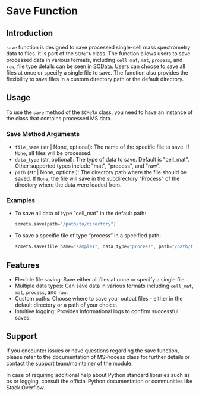 # Save Function

## Introduction

`save` function is designed to save processed single-cell mass spectrometry data to files. It is part of the `SCMeTA` class. The function allows users to save processed data in various formats, including `cell_mat`, `mat`, `process`, and `raw`, file type details can be seen in [SCData](../api/scdata). Users can choose to save all files at once or specify a single file to save. The function also provides the flexibility to save files in a custom directory path or the default directory.

## Usage

To use the `save` method of the `SCMeTA` class, you need to have an instance of the class that contains processed MS data.

### Save Method Arguments

- `file_name` (str | None, optional): The name of the specific file to save. If `None`, all files will be processed.
- `data_type` (str, optional): The type of data to save. Default is "cell_mat". Other supported types include "mat", "process", and "raw".
- `path` (str | None, optional): The directory path where the file should be saved. If `None`, the file will save in the subdirectory "Process" of the directory where the data were loaded from.

### Examples

- To save all data of type "cell_mat" in the default path:

  ```python
  scmeta.save(path="/path/to/directory")

    ```

- To save a specific file of type “process” in a specified path:

    ```python
    scmeta.save(file_name="sample1", data_type="process", path="/path/to/directory")
    ```

## Features

- Flexible file saving: Save either all files at once or specify a single file.
- Multiple data types: Can save data in various formats including `cell_mat`, `mat`, `process`, and `raw`.
- Custom paths: Choose where to save your output files - either in the default directory or a path of your choice.
- Intuitive logging: Provides informational logs to confirm successful saves.

## Support

If you encounter issues or have questions regarding the save function, please refer to the documentation of MSProcess class for further details or contact the support team/maintainer of the module.

In case of requiring additional help about Python standard libraries such as os or logging, consult the official Python documentation or communities like Stack Overflow.
